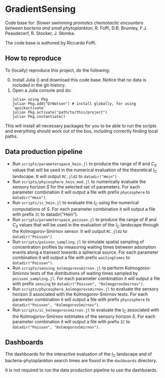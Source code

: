 # GradientSensing

Code base for:
*Slower swimming promotes chemotactic encounters between bacteria and small phytoplankton*,
R. Foffi, D.B. Brumley, F.J. Peaudecerf, R. Stocker, J. Słomka.

The code base is authored by Riccardo Foffi.

## How to reproduce
To (locally) reproduce this project, do the following:

0. Install Julia () and download this code base. Notice that no data is included in the git-history.
1. Open a Julia console and do:
   ```
   julia> using Pkg
   julia> Pkg.add("DrWatson") # install globally, for using `quickactivate`
   julia> Pkg.activate("path/to/this/project")
   julia> Pkg.instantiate()
   ```

This will install all necessary packages for you to be able to run the scripts and
everything should work out of the box, including correctly finding local paths.

## Data production pipeline
- Run `scripts/parameterspace_hein.jl` to produce the range of $R$ and $C_S$ values that
  will be used in the numerical evaluation of the theoretical $I_C$ landscape.
  It will output `RC.jld2` to `datadir("Hein")`
- Run `scripts/phycosphere_hein_mod.jl` to numerically evaluate the sensory horizon $S$ for the selected set of parameters.
  For each parameter combination it will output a file with prefix `phycosphere` to `datadir("Hein")`.
- Run `scripts/ic_hein.jl` to evaluate the $I_C$ using the numerical computations of $S$.
  For each parameter combination it will output a file with prefix `IC` to datadir("Hein").
- Run `scripts/parameterspace_poisson.jl` to produce the range of $R$ and $C_S$ values that
  will be used in the evaluation of the $I_C$ landscape through the Kolmogorov-Smirnov sensor.
  It will output `RC.jld2` to `datadir("Poisson")`
- Run `scripts/poisson_sampling.jl` to simulate spatial sampling of concentration profiles
  by measuring waiting times between adsorption events along a transect towards a spherical
  source.
  For each parameter combination it will output a file with prefix `waitingtimes` to `datadir("Poisson")`.
- Run `scripts/sensing_kolmogorovsmirnov.jl` to perform Kolmogorov-Smirnov tests of the distributions of
  waiting times sampled by `poisson_sampling.jl`.
  For each parameter combination it will output a file with prefix `sensing` to `datadir("Poisson", "KolmogorovSmirnov")`.
- Run `scripts/phycosphere_kolmogorovsmirnov.jl` to evaluate the sensory horizon $S$ associated with the
  Kolmogorov-Smirnov tests.
  For each parameter combination it will output a file with prefix `phycosphere` to `datadir("Poisson", "KolmogorovSmirnov")`.
- Run `scripts/ic_kolmogorovsmirnov.jl` to evaluate the $I_C$ associated with the
  Kolmogorov-Smirnov estimates of the sensory horizon $S$.
  For each parameter combination it will output a file with prefix `IC` to `datadir("Poisson", "KolmogorovSmirnov")`.

## Dashboards
The dashboards for the interactive evaluation of the $I_C$ landscape and of
bacteria-phytoplankton search times are found in the `dashboards` directory.

It is not required to run the data production pipeline to use the dashboards.
